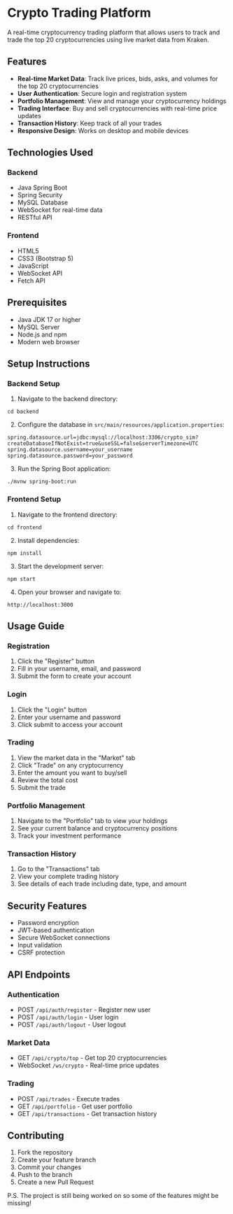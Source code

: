 # Crypto Trading Platform

A real-time cryptocurrency trading platform that allows users to track and trade the top 20 cryptocurrencies using live market data from Kraken.

## Features

- **Real-time Market Data**: Track live prices, bids, asks, and volumes for the top 20 cryptocurrencies
- **User Authentication**: Secure login and registration system
- **Portfolio Management**: View and manage your cryptocurrency holdings
- **Trading Interface**: Buy and sell cryptocurrencies with real-time price updates
- **Transaction History**: Keep track of all your trades
- **Responsive Design**: Works on desktop and mobile devices

## Technologies Used

### Backend
- Java Spring Boot
- Spring Security
- MySQL Database
- WebSocket for real-time data
- RESTful API

### Frontend
- HTML5
- CSS3 (Bootstrap 5)
- JavaScript
- WebSocket API
- Fetch API

## Prerequisites

- Java JDK 17 or higher
- MySQL Server
- Node.js and npm
- Modern web browser

## Setup Instructions

### Backend Setup

1. Navigate to the backend directory:
```terminal
cd backend
```

2. Configure the database in `src/main/resources/application.properties`:
```properties
spring.datasource.url=jdbc:mysql://localhost:3306/crypto_sim?createDatabaseIfNotExist=true&useSSL=false&serverTimezone=UTC
spring.datasource.username=your_username
spring.datasource.password=your_password
```

3. Run the Spring Boot application:
```terminal
./mvnw spring-boot:run
```

### Frontend Setup

1. Navigate to the frontend directory:
```terminal
cd frontend
```

2. Install dependencies:
```terminal
npm install
```

3. Start the development server:
```terminal
npm start
```

4. Open your browser and navigate to:
```
http://localhost:3000
```

## Usage Guide

### Registration
1. Click the "Register" button
2. Fill in your username, email, and password
3. Submit the form to create your account

### Login
1. Click the "Login" button
2. Enter your username and password
3. Click submit to access your account

### Trading
1. View the market data in the "Market" tab
2. Click "Trade" on any cryptocurrency
3. Enter the amount you want to buy/sell
4. Review the total cost
5. Submit the trade

### Portfolio Management
1. Navigate to the "Portfolio" tab to view your holdings
2. See your current balance and cryptocurrency positions
3. Track your investment performance

### Transaction History
1. Go to the "Transactions" tab
2. View your complete trading history
3. See details of each trade including date, type, and amount

## Security Features

- Password encryption
- JWT-based authentication
- Secure WebSocket connections
- Input validation
- CSRF protection

## API Endpoints

### Authentication
- POST `/api/auth/register` - Register new user
- POST `/api/auth/login` - User login
- POST `/api/auth/logout` - User logout

### Market Data
- GET `/api/crypto/top` - Get top 20 cryptocurrencies
- WebSocket `/ws/crypto` - Real-time price updates

### Trading
- POST `/api/trades` - Execute trades
- GET `/api/portfolio` - Get user portfolio
- GET `/api/transactions` - Get transaction history

## Contributing

1. Fork the repository
2. Create your feature branch
3. Commit your changes
4. Push to the branch
5. Create a new Pull Request

P.S. The project is still being worked on so some of the features might be missing!

